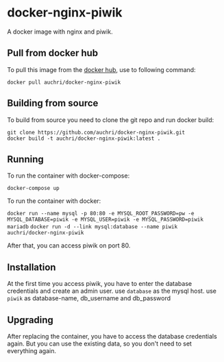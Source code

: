 # docker-nginx-piwik
A docker image with nginx and piwik.

## Pull from docker hub

To pull this image from the [docker hub](https://hub.docker.com/r/auchri/docker-nginx-piwik/), use to following command:

`docker pull auchri/docker-nginx-piwik`

## Building from source

To build from source you need to clone the git repo and run docker build:

```
git clone https://github.com/auchri/docker-nginx-piwik.git
docker build -t auchri/docker-nginx-piwik:latest .
```

## Running

To run the container with docker-compose:

`docker-compose up`

To run the container with docker:

`docker run --name mysql -p 80:80 -e MYSQL_ROOT_PASSWORD=pw -e MYSQL_DATABASE=piwik -e MYSQL_USER=piwik -e MYSQL_PASSWORD=piwik  mariadb`
`docker run -d --link mysql:database --name piwik auchri/docker-nginx-piwik`

After that, you can access piwik on port 80.

## Installation

At the first time you access piwik, you have to enter the database credentials and create an admin user.
use `database` as the mysql host.
use `piwik` as database-name, db_username and db_password

## Upgrading

After replacing the container, you have to access the database credentials again. But you can use the existing data, so you don't need to set everything again.
